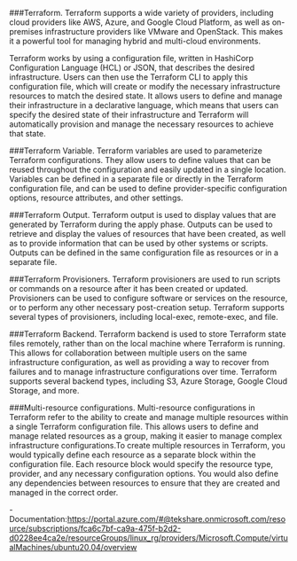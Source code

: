 ###Terraform.
Terraform supports a wide variety of providers, including cloud providers like AWS, Azure, and Google Cloud Platform, as well as on-premises infrastructure providers like VMware and OpenStack. This makes it a powerful tool for managing hybrid and multi-cloud environments.

Terraform works by using a configuration file, written in HashiCorp Configuration Language (HCL) or JSON, that describes the desired infrastructure. Users can then use the Terraform CLI to apply this configuration file, which will create or modify the necessary infrastructure resources to match the desired state. It allows users to define and manage their infrastructure in a declarative language, which means that users can specify the desired state of their infrastructure and Terraform will automatically provision and manage the necessary resources to achieve that state.

###Terraform Variable.
Terraform variables are used to parameterize Terraform configurations. They allow users to define values that can be reused throughout the configuration and easily updated in a single location. Variables can be defined in a separate file or directly in the Terraform configuration file, and can be used to define provider-specific configuration options, resource attributes, and other settings.

###Terraform Output.
Terraform output is used to display values that are generated by Terraform during the apply phase. Outputs can be used to retrieve and display the values of resources that have been created, as well as to provide information that can be used by other systems or scripts. Outputs can be defined in the same configuration file as resources or in a separate file.

###Terraform Provisioners.
Terraform provisioners are used to run scripts or commands on a resource after it has been created or updated. Provisioners can be used to configure software or services on the resource, or to perform any other necessary post-creation setup. Terraform supports several types of provisioners, including local-exec, remote-exec, and file.

###Terraform Backend.
Terraform backend is used to store Terraform state files remotely, rather than on the local machine where Terraform is running. This allows for collaboration between multiple users on the same infrastructure configuration, as well as providing a way to recover from failures and to manage infrastructure configurations over time. Terraform supports several backend types, including S3, Azure Storage, Google Cloud Storage, and more.

###Multi-resource configurations.
Multi-resource configurations in Terraform refer to the ability to create and manage multiple resources within a single Terraform configuration file. This allows users to define and manage related resources as a group, making it easier to manage complex infrastructure configurations.To create multiple resources in Terraform, you would typically define each resource as a separate block within the configuration file. Each resource block would specify the resource type, provider, and any necessary configuration options. You would also define any dependencies between resources to ensure that they are created and managed in the correct order.

-Documentation:https://portal.azure.com/#@tekshare.onmicrosoft.com/resource/subscriptions/fca6c7bf-ca9a-475f-b2d2-d0228ee4ca2e/resourceGroups/linux_rg/providers/Microsoft.Compute/virtualMachines/ubuntu20.04/overview
